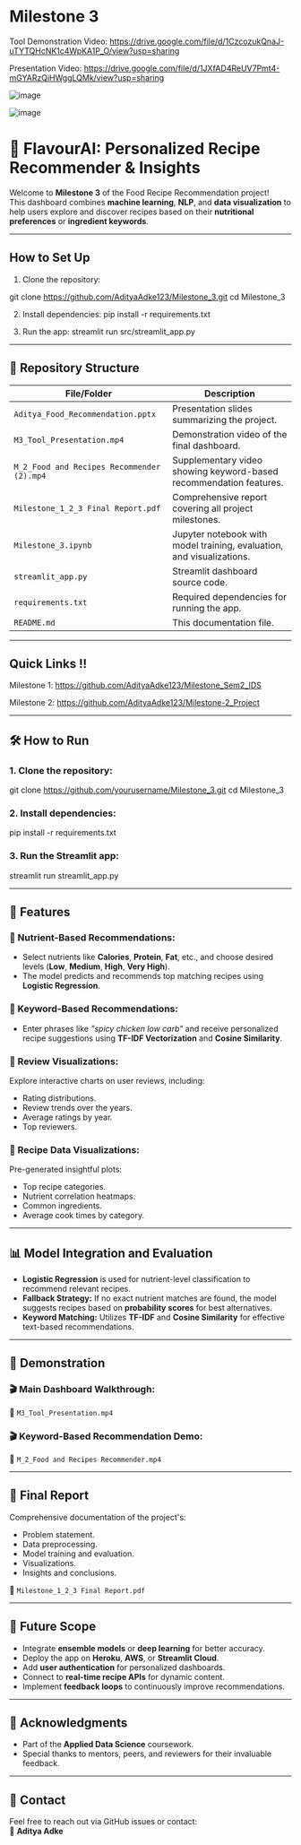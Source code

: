 # Milestone 3

Tool Demonstration Video: https://drive.google.com/file/d/1CzcozukQnaJ-uTYTQHcNK1c4WpKA1P_O/view?usp=sharing

Presentation Video: https://drive.google.com/file/d/1JXfAD4ReUV7Pmt4-mGYARzQiHWggLQMk/view?usp=sharing

![image](https://github.com/user-attachments/assets/1c8c237f-c447-44f3-ba12-285ef48fcf12)

![image](https://github.com/user-attachments/assets/5e0926f3-251c-4b64-9975-cc0ceb2de842)

# 🍳 FlavourAI: Personalized Recipe Recommender & Insights

Welcome to **Milestone 3** of the Food Recipe Recommendation project!  
This dashboard combines **machine learning**, **NLP**, and **data visualization** to help users explore and discover recipes based on their **nutritional preferences** or **ingredient keywords**.

---

## How to Set Up
1. Clone the repository:

git clone https://github.com/AdityaAdke123/Milestone_3.git
cd Milestone_3

2. Install dependencies:
pip install -r requirements.txt

3. Run the app:
streamlit run src/streamlit_app.py

---

## 📂 Repository Structure

| File/Folder                         | Description                                                             |
|------------------------------------|------------------------------------------------------------------------|
| `Aditya_Food_Recommendation.pptx`  | Presentation slides summarizing the project.                            |
| `M3_Tool_Presentation.mp4`         | Demonstration video of the final dashboard.                             |
| `M_2_Food and Recipes Recommender (2).mp4` | Supplementary video showing keyword-based recommendation features.     |
| `Milestone_1_2_3 Final Report.pdf`  | Comprehensive report covering all project milestones.                   |
| `Milestone_3.ipynb`                 | Jupyter notebook with model training, evaluation, and visualizations.   |
| `streamlit_app.py`                  | Streamlit dashboard source code.                                        |
| `requirements.txt`                  | Required dependencies for running the app.                              |
| `README.md`                         | This documentation file.                                                |

---

## Quick Links !!

Milestone 1: https://github.com/AdityaAdke123/Milestone_Sem2_IDS

Milestone 2: https://github.com/AdityaAdke123/Milestone-2_Project

---

## 🛠️ How to Run

### 1. Clone the repository:

git clone https://github.com/yourusername/Milestone_3.git
cd Milestone_3

### 2. Install dependencies:

pip install -r requirements.txt

### 3. Run the Streamlit app:

streamlit run streamlit_app.py


---

## 🚀 Features

### 🔹 Nutrient-Based Recommendations:
- Select nutrients like **Calories**, **Protein**, **Fat**, etc., and choose desired levels (**Low**, **Medium**, **High**, **Very High**).
- The model predicts and recommends top matching recipes using **Logistic Regression**.

### 🔹 Keyword-Based Recommendations:
- Enter phrases like _"spicy chicken low carb"_ and receive personalized recipe suggestions using **TF-IDF Vectorization** and **Cosine Similarity**.

### 🔹 Review Visualizations:
Explore interactive charts on user reviews, including:
- Rating distributions.
- Review trends over the years.
- Average ratings by year.
- Top reviewers.

### 🔹 Recipe Data Visualizations:
Pre-generated insightful plots:
- Top recipe categories.
- Nutrient correlation heatmaps.
- Common ingredients.
- Average cook times by category.

---

## 📊 Model Integration and Evaluation

- **Logistic Regression** is used for nutrient-level classification to recommend relevant recipes.
- **Fallback Strategy:** If no exact nutrient matches are found, the model suggests recipes based on **probability scores** for best alternatives.
- **Keyword Matching:** Utilizes **TF-IDF** and **Cosine Similarity** for effective text-based recommendations.

---

## 🎥 Demonstration

### 🎬 Main Dashboard Walkthrough:
🎥 `M3_Tool_Presentation.mp4`

### 🎬 Keyword-Based Recommendation Demo:
🎥 `M_2_Food and Recipes Recommender.mp4`

---

## 📝 Final Report

Comprehensive documentation of the project's:
- Problem statement.
- Data preprocessing.
- Model training and evaluation.
- Visualizations.
- Insights and conclusions.

📄 `Milestone_1_2_3 Final Report.pdf`

---

## 🔮 Future Scope

- Integrate **ensemble models** or **deep learning** for better accuracy.
- Deploy the app on **Heroku**, **AWS**, or **Streamlit Cloud**.
- Add **user authentication** for personalized dashboards.
- Connect to **real-time recipe APIs** for dynamic content.
- Implement **feedback loops** to continuously improve recommendations.

---

## 🤝 Acknowledgments

- Part of the **Applied Data Science** coursework.
- Special thanks to mentors, peers, and reviewers for their invaluable feedback.

---

## 📌 Contact

Feel free to reach out via GitHub issues or contact:  
📧 **Aditya Adke**

